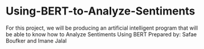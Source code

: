 # Using-BERT-to-Analyze-Sentiments
For this project, we will be producing an artificial intelligent program that will be able to know how to Analyze Sentiments Using BERT
Prepared by: Safae Boufker and Imane Jalal

